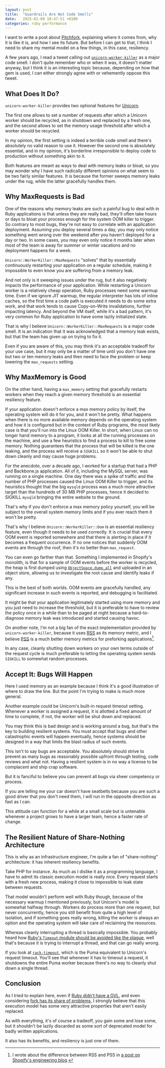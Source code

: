 ```yaml
---
layout: post
title:  "Guardrails Are Not Code Smells"
date:   2025-02-09 10:47:51 +0100
categories: ruby performance
---
```


I want to write a post about [Pitchfork](https://rubygems.org/gems/pitchfork), explaining where it comes from, why it
is like it is, and how I see its future.
But before I can get to that, I think I need to share my mental model on a few things, in this case, resiliency.

A few years ago, I read a tweet calling out [`unicorn-worker-killer`](https://github.com/kzk/unicorn-worker-killer) as a
major code smell.
I don't quite remember who or when it was, it doesn't matter anyway, but I think it is an interesting topic because,
depending on how that gem is used, I can either strongly agree with or vehemently oppose this tweet.

## What Does It Do?

`unicorn-worker-killer` provides two optional features for [Unicorn](https://yhbt.net/unicorn/README.html).

The first one allows to set a number of requests after which a Unicorn worker should be recycled, as in shutdown and
replaced by a fresh one, and the second allows to set the memory usage threshold after which a worker should be recycled.

In my opinion, the first setting is indeed a terrible code smell and there's absolutely no valid reason to use it.
However the second one is absolutely essential, and in my opinion, it's borderline irresponsible to deploy code to
production without something akin to it.

Both features are meant as ways to deal with memory leaks or bloat, so you may wonder why I have such radically different
opinions on what seem to be two fairly similar features.
It is because the former sweeps memory leaks under the rug, while the latter gracefully handles them.

## Why MaxRequests is Bad

One of the reasons why memory leaks are such a painful bug to deal with in Ruby applications is that unless they
are really bad, they'll often take hours or days to bloat your process enough for the system OOM killer to trigger.
So contrary to most bugs, they're not easy to correlate with an application deployment.
Assuming you deploy several times a day, you may only notice something went wrong over the weekend after you haven't
deployed for a day or two. In some cases, you may even only notice it months later when most of the team is away for summer
or winter vacations and no deployment happens for a week.

`Unicorn::WorkerKiller::MaxRequests` "solves" that by essentially continuously restarting your application on a regular
schedule, making it impossible to even know you are suffering from a memory leak.

And not only is it sweeping issues under the rug, but it also negatively impacts the performance of your application.
While restarting a Unicorn worker is a relatively cheap operation, Ruby processes need some warmup time.
Even if we ignore JIT warmup, the regular interpreter has lots of inline caches, so the first time a code path is
executed it needs to do some extra work, and that work tends to cause Copy-on-Write invalidations, further impacting latency.
And beyond the VM itself, while it's a bad pattern, it's very common for Ruby application to have some lazily initialized state.

That is why I believe `Unicorn::WorkerKiller::MaxRequests` is a major code smell.
It is an indication that it was acknowledged that a memory leak exists, but that the team has given up on trying to fix it.

Even if you are aware of this, you may think it's an acceptable tradeoff for your use case, but it may only be a matter
of time until you don't have one but two or ten memory leaks and then need to face the problem or keep lowering the
`max_requests` setting.

## Why MaxMemory is Good

On the other hand, having a `max_memory` setting that gracefully restarts workers when they reach a given memory threshold
is an essential resiliency feature.

If your application doesn't enforce a max memory policy by itself, the operating system will do it for you, and it won't
be pretty.
What happens when there is no more available memory depends on the operating system and how it is configured but in the
context of Ruby programs, the most likely case is that you'll run into the Linux OOM Killer.
In short, when Linux can no longer hand memory to a program, it looks at all the running processes on the machine, and
use a few heuristics to find a process to kill to free some memory.
Nothing guarantees that the process that will be killed is the one leaking, and the process will receive a `SIGKILL` so
it won't be able to shut down cleanly and may cause huge problems.

For the anecdote, over a decade ago, I worked for a startup that had a PHP and Backbone.js application.
All of it, including the MySQL server, was running on a single machine.
One day there was a spike of traffic and the number of PHP processes caused the Linux OOM Killer to trigger, and its
heuristics thought that the big `mysqld` process was a much more attractive target than the hundreds of 30 MB PHP processes,
hence it decided to SIGKILL `mysqld` bringing the entire website to the ground.

That's why if you don't enforce a max memory policy yourself, you will be subject to the overall system memory limits
and if you ever reach them it won't be pretty.

That's why I believe `Unicorn::WorkerKiller::Oom` is an essential resiliency feature, even though it needs to be used
correctly.
It is crucial that every OOM event is reported somewhere and that there is alerting in place if it becomes
a frequent occurrence. If no one notices that suddenly OOM events are through the roof, then it's no better than `max_request`.

You can even go farther than that.
Something I implemented in Shopify's monolith, is that for a sample of OOM events before the worker is recycled,
the heap is first dumped using [`ObjectSpace.dump_all`](https://docs.ruby-lang.org/en/3.4/ObjectSpace.html#method-i-dump_all)
and uploaded in an object store, allowing us to investigate the root cause and identify leaks if any.

This is the best of both worlds.
OOM events are gracefully handled, any significant increase in such events is reported, and debugging is facilitated.

It might be that your application legitimately started using more memory and you just need to increase the threshold,
but it is preferable to have to review the policy once in a while than to be paged at night because a hard-to-diagnose
memory leak was introduced and started causing havoc.

On another note, I'm not a big fan of the exact implementation provided by `unicorn-worker-killer`, because it uses
[RSS](https://en.wikipedia.org/wiki/Resident_set_size) as its memory metric, and I believe
[PSS](https://en.wikipedia.org/wiki/Proportional_set_size) is a much better memory metrics for preforking applications[^1].

In any case, cleanly shutting down workers on your own terms outside of the request cycle is much preferable to letting
the operating system sends `SIGKILL` to somewhat random processes.

## Accept It: Bugs Will Happen

Here I used memory as an example because I think it's a good illustration of where to draw the line.
But the point I'm trying to make is much more general.

Another example could be Unicorn's built-in request timeout setting.
Whenever a worker is assigned a request, it is allotted a fixed amount of time to complete, if not, the worker will be
shut down and replaced.

You may think this is bad design and is working around a bug, but that's the key to building resilient systems.
You must accept that bugs and other catastrophic events will happen eventually, hence systems should be designed in a
way that limits the blast radius of such events.

This isn't to say bugs are acceptable.
You absolutely should strive to prevent as many bugs as reasonably possible upfront through testing, code reviews and what not.
Having a resilient system is in no way a license to be complacent and ship crap software.

But it is fanciful to believe you can prevent all bugs via sheer competency or process.

If you are telling me your car doesn't have seatbelts because you are such a good driver that you don't need them,
I will run in the opposite direction as fast as I can.

This attitude can function for a while at a small scale but is untenable whenever a project grows to have
a larger team, hence a faster rate of change.

## The Resilient Nature of Share-Nothing Architecture

This is why as an infrastructure engineer, I'm quite a fan of "share-nothing" architecture: it has inherent resiliency benefits.

Take PHP for instance.
As much as I dislike it as a programming language, I have to admit its classic execution model is really nice.
Every request starts with a fresh new process, making it close to impossible to leak state between requests.

That model wouldn't perform well with Ruby though, because of the necessary warmup I mentioned previously,
but Unicorn's model is somewhat halfway through.
Workers do process more than one request, but never concurrently, hence you still benefit from quite a high level of
isolation, and if something goes really wrong, killing the worker is always an option and the operating system will take
care of reclaiming the resources.

Whereas cleanly interrupting a thread is basically impossible.
You probably heard how [Ruby's `Timeout` module should be avoided like the plague](https://jvns.ca/blog/2015/11/27/why-rubys-timeout-is-dangerous-and-thread-dot-raise-is-terrifying/),
well that's because it is trying to interrupt a thread, and that can go really wrong.

If you look at [`rack-timeout`](https://github.com/zombocom/rack-timeout), which is the Puma equivalent to Unicorn's
request timeout.
You'll see that whenever it has to timeout a request, it shutdowns the entire Puma worker because there's no way to
cleanly shut down a single thread.

## Conclusion

As I tried to explain here, even if [Ruby didn't have a GVL](/ruby/performance/2025/01/29/so-you-want-to-remove-the-gvl.html),
and even considering [fork has its share of problems](/ruby/performance/2025/01/25/why-does-everyone-hate-fork.html),
I strongly believe that this execution model has some very attractive properties that aren't easily replaced.

As with everything, it's of course a tradeoff, you gain some and lose some, but it shouldn't be lazily discarded as some
sort of deprecated model for badly written applications.

It also has its benefits, and resiliency is just one of them.

[^1]: I wrote about the difference between RSS and PSS in [a post on Shopify's engineering blog](https://shopify.engineering/ruby-execution-models).